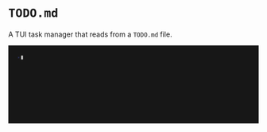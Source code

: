 # `TODO.md`

A TUI task manager that reads from a `TODO.md` file.

![todomd-screen](./demo/out.gif)

